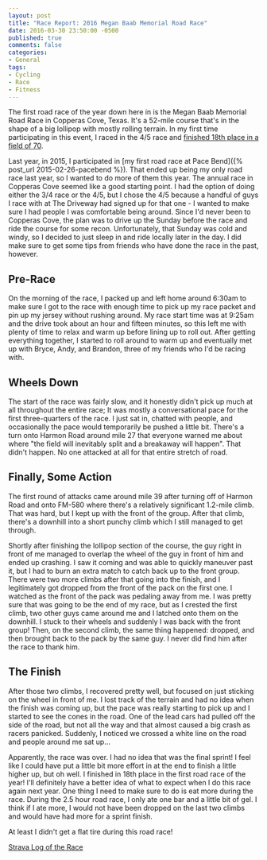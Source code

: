 ```yaml
---
layout: post
title: "Race Report: 2016 Megan Baab Memorial Road Race"
date: 2016-03-30 23:50:00 -0500
published: true
comments: false
categories:
- General
tags:
- Cycling
- Race
- Fitness
---
```

The first road race of the year down here in is the Megan Baab Memorial Road Race in Copperas Cove, Texas.  It's a 52-mile course that's in the shape of a big lollipop with mostly rolling terrain.  In my first time participating in this event, I raced in the 4/5 race and [finished 18th place in a field of 70](http://www.usacycling.org/results/index.php?year=2016&id=282).

<!-- more -->

Last year, in 2015, I participated in [my first road race at Pace Bend]({% post_url 2015-02-26-pacebend %}).  That ended up being my only road race last year, so I wanted to do more of them this year.  The annual race in Copperas Cove seemed like a good starting point.  I had the option of doing either the 3/4 race or the 4/5, but I chose the 4/5 because a handful of guys I race with at The Driveway had signed up for that one - I wanted to make sure I had people I was comfortable being around.  Since I'd never been to Copperas Cove, the plan was to drive up the Sunday before the race and ride the course for some recon.  Unfortunately, that Sunday was cold and windy, so I decided to just sleep in and ride locally later in the day.  I did make sure to get some tips from friends who have done the race in the past, however.

## Pre-Race ##

On the morning of the race, I packed up and left home around 6:30am to make sure I got to the race with enough time to pick up my race packet and pin up my jersey without rushing around.  My race start time was at 9:25am and the drive took about an hour and fifteen minutes, so this left me with plenty of time to relax and warm up before lining up to roll out.  After getting everything together, I started to roll around to warm up and eventually met up with Bryce, Andy, and Brandon, three of my friends who I'd be racing with.

## Wheels Down ##

The start of the race was fairly slow, and it honestly didn't pick up much at all throughout the entire race; It was mostly a conversational pace for the first three-quarters of the race.  I just sat in, chatted with people, and occasionally the pace would temporarily be pushed a little bit.  There's a turn onto Harmon Road around mile 27 that everyone warned me about where "the field will inevitably split and a breakaway will happen".  That didn't happen.  No one attacked at all for that entire stretch of road.

## Finally, Some Action ##

The first round of attacks came around mile 39 after turning off of Harmon Road and onto FM-580 where there's a relatively significant 1.2-mile climb.  That was hard, but I kept up with the front of the group.  After that climb, there's a downhill into a short punchy climb which I still managed to get through.

Shortly after finishing the lollipop section of the course, the guy right in front of me managed to overlap the wheel of the guy in front of him and ended up crashing.  I saw it coming and was able to quickly maneuver past it, but I had to burn an extra match to catch back up to the front group.  There were two more climbs after that going into the finish, and I legitimately got dropped from the front of the pack on the first one.  I watched as the front of the pack was pedaling away from me.  I was pretty sure that was going to be the end of my race, but as I crested the first climb, two other guys came around me and I latched onto them on the downhill.  I stuck to their wheels and suddenly I was back with the front group!  Then, on the second climb, the same thing happened:  dropped, and then brought back to the pack by the same guy.  I never did find him after the race to thank him.

## The Finish ##

After those two climbs, I recovered pretty well, but focused on just sticking on the wheel in front of me.  I lost track of the terrain and had no idea when the finish was coming up, but the pace was really starting to pick up and I started to see the cones in the road.  One of the lead cars had pulled off the side of the road, but not all the way and that almost caused a big crash as racers panicked.  Suddenly, I noticed we crossed a white line on the road and people around me sat up...

Apparently, the race was over.  I had no idea that was the final sprint!  I feel like I could have put a little bit more effort in at the end to finish a little higher up, but oh well.  I finished in 18th place in the first road race of the year!  I'll definitely have a better idea of what to expect when I do this race again next year.  One thing I need to make sure to do is eat more during the race.  During the 2.5 hour road race, I only ate one bar and a little bit of gel.  I think if I ate more, I would not have been dropped on the last two climbs and would have had more for a sprint finish.

At least I didn't get a flat tire during this road race!

[Strava Log of the Race](https://www.strava.com/activities/471800867/overview)
